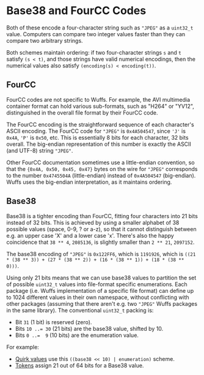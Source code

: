 # Base38 and FourCC Codes

Both of these encode a four-character string such as `"JPEG"` as a `uint32_t`
value. Computers can compare two integer values faster than they can compare
two arbitrary strings.

Both schemes maintain ordering: if two four-character strings `s` and `t`
satisfy `(s < t)`, and those strings have valid numerical encodings, then the
numerical values also satisfy `(encoding(s) < encoding(t))`.


## FourCC

FourCC codes are not specific to Wuffs. For example, the AVI multimedia
container format can hold various sub-formats, such as "H264" or "YV12",
distinguished in the overall file format by their FourCC code.

The FourCC encoding is the straightforward sequence of each character's ASCII
encoding. The FourCC code for `"JPEG"` is `0x4A504547`, since `'J'` is `0x4A`,
`'P'` is `0x50`, etc. This is essentially 8 bits for each character, 32 bits
overall. The big-endian representation of this number is exactly the ASCII (and
UTF-8) string `"JPEG"`.

Other FourCC documentation sometimes use a little-endian convention, so that
the `{0x4A, 0x50, 0x45, 0x47}` bytes on the wire for `"JPEG"` corresponds to
the number `0x4745504A` (little-endian) instead of `0x4A504547` (big-endian).
Wuffs uses the big-endian interpretation, as it maintains ordering.


## Base38

Base38 is a tighter encoding than FourCC, fitting four characters into 21 bits
instead of 32 bits. This is achieved by using a smaller alphabet of 38 possible
values (space, 0-9, ? or a-z), so that it cannot distinguish between e.g. an
upper case 'X' and a lower case 'x'. There's also the happy coincidence that
`38 ** 4`, `2085136`, is slightly smaller than `2 ** 21`, `2097152`.

The base38 encoding of `"JPEG"` is `0x122FF6`, which is `1191926`, which is
`((21 * (38 ** 3)) + (27 * (38 ** 2)) + (16 * (38 ** 1)) + (18 * (38 ** 0)))`.

Using only 21 bits means that we can use base38 values to partition the set of
possible `uint32_t` values into file-format specific enumerations. Each package
(i.e. Wuffs implementation of a specific file format) can define up to 1024
different values in their own namespace, without conflicting with other
packages (assuming that there aren't e.g. two `"JPEG"` Wuffs packages in the
same library). The conventional `uint32_t` packing is:

- Bit         `31`  (1 bit)  is reserved (zero).
- Bits `10 ..= 30` (21 bits) are the base38 value, shifted by 10.
- Bits  `0 ..=  9` (10 bits) are the enumeration value.

For example:
- [Quirk values](/doc/note/quirks.md) use this `((base38 << 10) | enumeration)`
  scheme.
- [Tokens](/doc/note/tokens.md) assign 21 out of 64 bits for a Base38 value.
